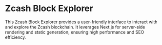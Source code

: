 # Zcash Block Explorer

This Zcash Block Explorer provides a user-friendly interface to interact with and explore the Zcash blockchain. It leverages Next.js for server-side rendering and static generation, ensuring high performance and SEO efficiency.
